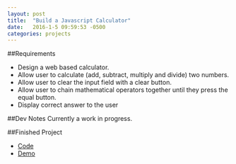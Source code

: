 ```yaml
---
layout: post
title:  "Build a Javascript Calculator"
date:   2016-1-5 09:59:53 -0500
categories: projects
---
```


##Requirements
- Design a web based calculator.
- Allow user to calculate (add, subtract, multiply and divide) two numbers.
- Allow user to clear the input field with a clear button.
- Allow user to chain mathematical operators together until they press the equal button.
- Display correct answer to the user

##Dev Notes
Currently a work in progress.

##Finished Project

- [Code](https://github.com/somecallmejosh/javascript-calculator)
- [Demo](http://somecallmejosh.github.io/javascript-calculator/)

